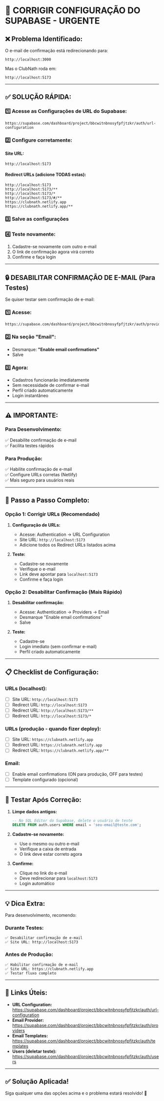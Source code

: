 # 🔧 CORRIGIR CONFIGURAÇÃO DO SUPABASE - URGENTE

## ❌ Problema Identificado:

O e-mail de confirmação está redirecionando para:
```
http://localhost:3000
```

Mas o ClubNath roda em:
```
http://localhost:5173
```

---

## ✅ SOLUÇÃO RÁPIDA:

### 1️⃣ Acesse as Configurações de URL do Supabase:

```
https://supabase.com/dashboard/project/bbcwitnbnosyfpfjtzkr/auth/url-configuration
```

### 2️⃣ Configure corretamente:

#### Site URL:
```
http://localhost:5173
```

#### Redirect URLs (adicione TODAS estas):
```
http://localhost:5173
http://localhost:5173/**
http://localhost:5173/*
http://localhost:5173/#/**
https://clubnath.netlify.app
https://clubnath.netlify.app/**
```

### 3️⃣ Salve as configurações

### 4️⃣ Teste novamente:
1. Cadastre-se novamente com outro e-mail
2. O link de confirmação agora virá correto
3. Confirme e faça login

---

## 🔒 DESABILITAR CONFIRMAÇÃO DE E-MAIL (Para Testes)

Se quiser testar sem confirmação de e-mail:

### 1️⃣ Acesse:
```
https://supabase.com/dashboard/project/bbcwitnbnosyfpfjtzkr/auth/providers
```

### 2️⃣ Na seção "Email":
- Desmarque: **"Enable email confirmations"**
- Salve

### 3️⃣ Agora:
- Cadastros funcionarão imediatamente
- Sem necessidade de confirmar e-mail
- Perfil criado automaticamente
- Login instantâneo

---

## ⚠️ IMPORTANTE:

### Para Desenvolvimento:
✅ Desabilite confirmação de e-mail  
✅ Facilita testes rápidos  

### Para Produção:
✅ Habilite confirmação de e-mail  
✅ Configure URLs corretas (Netlify)  
✅ Mais seguro para usuários reais  

---

## 🎯 Passo a Passo Completo:

### Opção 1: Corrigir URLs (Recomendado)

1. **Configuração de URLs:**
   - Acesse: Authentication → URL Configuration
   - Site URL: `http://localhost:5173`
   - Adicione todos os Redirect URLs listados acima

2. **Teste:**
   - Cadastre-se novamente
   - Verifique o e-mail
   - Link deve apontar para `localhost:5173`
   - Confirme e faça login

### Opção 2: Desabilitar Confirmação (Mais Rápido)

1. **Desabilitar confirmação:**
   - Acesse: Authentication → Providers → Email
   - Desmarque "Enable email confirmations"
   - Salve

2. **Teste:**
   - Cadastre-se
   - Login imediato (sem confirmar e-mail)
   - Perfil criado automaticamente

---

## 📋 Checklist de Configuração:

### URLs (localhost):
- [ ] Site URL: `http://localhost:5173`
- [ ] Redirect URL: `http://localhost:5173`
- [ ] Redirect URL: `http://localhost:5173/**`
- [ ] Redirect URL: `http://localhost:5173/*`

### URLs (produção - quando fizer deploy):
- [ ] Site URL: `https://clubnath.netlify.app`
- [ ] Redirect URL: `https://clubnath.netlify.app`
- [ ] Redirect URL: `https://clubnath.netlify.app/**`

### Email:
- [ ] Enable email confirmations (ON para produção, OFF para testes)
- [ ] Template configurado (opcional)

---

## 🧪 Testar Após Correção:

1. **Limpe dados antigos:**
   ```sql
   -- No SQL Editor do Supabase, delete o usuário de teste
   DELETE FROM auth.users WHERE email = 'seu-email@teste.com';
   ```

2. **Cadastre-se novamente:**
   - Use o mesmo ou outro e-mail
   - Verifique a caixa de entrada
   - O link deve estar correto agora

3. **Confirme:**
   - Clique no link do e-mail
   - Deve redirecionar para `localhost:5173`
   - Login automático

---

## 💡 Dica Extra:

Para desenvolvimento, recomendo:

### Durante Testes:
```
✅ Desabilitar confirmação de e-mail
✅ Site URL: http://localhost:5173
```

### Antes de Produção:
```
✅ Habilitar confirmação de e-mail
✅ Site URL: https://clubnath.netlify.app
✅ Testar fluxo completo
```

---

## 🔗 Links Úteis:

- **URL Configuration:** https://supabase.com/dashboard/project/bbcwitnbnosyfpfjtzkr/auth/url-configuration
- **Email Provider:** https://supabase.com/dashboard/project/bbcwitnbnosyfpfjtzkr/auth/providers
- **Email Templates:** https://supabase.com/dashboard/project/bbcwitnbnosyfpfjtzkr/auth/templates
- **Users (deletar teste):** https://supabase.com/dashboard/project/bbcwitnbnosyfpfjtzkr/auth/users

---

## ✅ Solução Aplicada!

Siga qualquer uma das opções acima e o problema estará resolvido! 🎉
